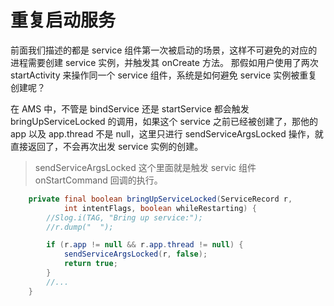 # 重复启动服务

前面我们描述的都是 service 组件第一次被启动的场景，这样不可避免的对应的进程需要创建 service 实例，并触发其 onCreate 方法。
那假如用户使用了两次 startActivity 来操作同一个 service 组件，系统是如何避免 service 实例被重复创建呢？

在 AMS 中，不管是 bindService 还是 startService 都会触发 bringUpServiceLocked 的调用，如果这个 service 之前已经被创建了，那他的 app 以及 app.thread 不是 null，这里只进行 sendServiceArgsLocked 操作，就直接返回了，不会再次出发 service 实例的创建。

> sendServiceArgsLocked 这个里面就是触发 servic 组件 onStartCommand 回调的执行。



```java
    private final boolean bringUpServiceLocked(ServiceRecord r,
            int intentFlags, boolean whileRestarting) {
        //Slog.i(TAG, "Bring up service:");
        //r.dump("  ");

        if (r.app != null && r.app.thread != null) {
            sendServiceArgsLocked(r, false);
            return true;
        }
        //...
    }
```